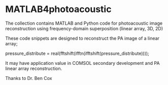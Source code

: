 # MATLAB4photoacoustic

The collection contains MATLAB and Python code for photoacoustic image reconstruction using frequency-domain superposition (linear array, 3D, 2D)

These code snippets are designed to reconstruct the PA image of a linear array;

pressure_distribute = real(fftshift(ifftn(ifftshift(pressure_distribute))));

It may have application value in COMSOL secondary development and PA linear array reconstruction.

Thanks to Dr. Ben Cox
